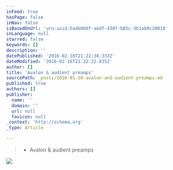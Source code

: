 ```yaml
---
inFeed: true
hasPage: false
inNav: false
isBasedOnUrl: 'urn:uuid:5a4b060f-aedf-438f-b85c-3b1ab0c20018'
inLanguage: null
starred: false
keywords: []
description: ''
datePublished: '2016-02-16T21:22:38.333Z'
dateModified: '2016-02-16T21:22:22.835Z'
author: []
title: 'Avalon & audient preamps'
sourcePath: _posts/2016-01-30-avalon-and-audient-preamps.md
published: true
authors: []
publisher:
  name: ''
  domain: ''
  url: null
  favicon: null
_context: 'http://schema.org'
_type: Article

---
```

> * Avalon & audient preamps

![](https://the-grid-user-content.s3-us-west-2.amazonaws.com/0fa92755-3833-422c-a0de-4157879bf743.png)